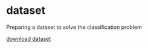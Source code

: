 # dataset
Preparing a dataset to solve the classification problem

[download dataset](https://drive.google.com/drive/folders/1YB3ytk_CuuQ6bdIbuIGQq6J_ZGbUIzfL?usp=sharing)
